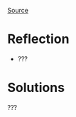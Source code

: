 [Source](https://leetcode.com/problems/letter-combinations-of-a-phone-number/description/)

# Reflection
- ???

# Solutions
???